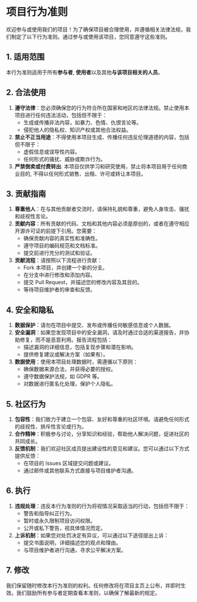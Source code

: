 # 项目行为准则

欢迎参与或使用我们的项目！为了确保项目被合理使用，并遵循相关法律法规，我们制定了以下行为准则。通过参与或使用该项目，您同意遵守这些准则。

## 1. 适用范围

本行为准则适用于所有**参与者**, **使用者**以及其他**与该项目相关的人员**。

## 2. 合法使用

1. **遵守法律**：您必须确保您的行为符合所在国家和地区的法律法规。禁止使用本项目进行任何违法活动，包括但不限于：
    - 生成或传播非法内容，如暴力、色情、仇恨言论等。
    - 侵犯他人的隐私权、知识产权或其他合法权益。
2. **禁止不正当用途**：不得使用本项目生成、传播任何违反伦理道德的内容，包括但不限于：
    - 虚假信息或误导性内容。
    - 任何形式的骚扰、威胁或欺诈行为。
3. **严禁倒卖或付费转出**: 本项目仅供学习和研究使用，禁止将本项目用于任何商业目的, 不得以任何形式销售、出租、许可或转让本项目。

## 3. 贡献指南

1. **尊重他人**：在与其他贡献者交流时，请保持礼貌和尊重，避免人身攻击、骚扰和歧视性言论。
2. **贡献内容**：所有贡献的代码、文档和其他内容必须是原创的，或者在遵守相应开源许可证的前提下引用。您需要：
    - 确保贡献内容的真实性和准确性。
    - 遵守项目的编码规范和文档标准。
    - 提交前进行充分的测试和验证。
3. **贡献流程**：请按照以下流程进行贡献：
    - Fork 本项目，并创建一个新的分支。
    - 在分支中进行修改和添加内容。
    - 提交 Pull Request，并描述您的修改内容及其目的。
    - 等待项目维护者的审查和反馈。

## 4. 安全和隐私

1. **数据保护**：请勿在项目中提交、发布或传播任何敏感信息或个人数据。
2. **安全漏洞**：如果您发现项目中的安全漏洞，请及时通过合适的渠道报告，并协助修复，而不是恶意利用。报告流程包括：
    - 描述漏洞的详细信息，包括复现步骤和潜在影响。
    - 提供修复建议或解决方案（如果有）。
3. **数据使用**：使用本项目处理数据时，需遵循以下原则：
    - 确保数据来源合法，并获得必要的授权。
    - 遵守数据保护法规，如 GDPR 等。
    - 对数据进行匿名化处理，保护个人隐私。

## 5. 社区行为

1. **包容性**：我们致力于建立一个包容、友好和尊重的社区环境。请避免任何形式的歧视性、排斥性言论或行为。
2. **合作精神**：积极参与讨论，分享知识和经验，帮助他人解决问题，促进社区的共同成长。
3. **反馈机制**：我们欢迎社区成员提出建设性的意见和建议。您可以通过以下方式提供反馈：
    - 在项目的 Issues 区域提交问题或建议。
    - 通过邮件或其他联系方式直接与项目维护者沟通。

## 6. 执行

1. **违规处理**：违反本行为准则的行为将视情况采取适当的行动，包括但不限于：
    - 警告和指导纠正行为。
    - 暂时或永久限制项目访问权限。
    - 公开或私下警告，视具体情况而定。
2. **上诉机制**：如果您对处罚决定有异议，可以通过以下途径提出上诉：
    - 提交书面说明，详细描述您的观点和理由。
    - 与项目维护者进行沟通，寻求公平解决方案。

## 7. 修改

我们保留随时修改本行为准则的权利。任何修改将在项目主页上公布，并即时生效。我们鼓励所有参与者定期查看本准则，以确保了解最新的规定。

